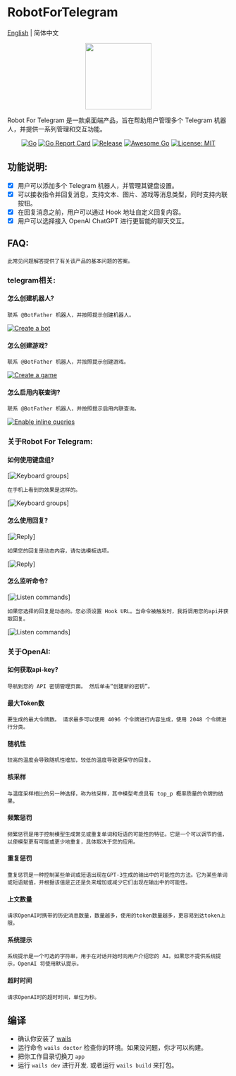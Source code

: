 # RobotForTelegram

[English](./README.md) | 简体中文

<p align="center">
<img align="center" width="150px" src="https://raw.githubusercontent.com/MasonStore/RobotForTelegram/main/app/build/appicon.png">
</p>

Robot For Telegram 是一款桌面端产品，旨在帮助用户管理多个 Telegram 机器人，并提供一系列管理和交互功能。

<div align=center>

[![Go](https://github.com/MasonStore/RobotForTelegram/workflows/Go/badge.svg?branch=master)](https://github.com/MasonStore/RobotForTelegram/actions)
[![Go Report Card](https://goreportcard.com/badge/github.com/MasonStore/RobotForTelegram)](https://goreportcard.com/report/github.com/MasonStore/RobotForTelegram)
[![Release](https://img.shields.io/github/v/release/MasonStore/RobotForTelegram.svg?style=flat-square)](https://github.com/MasonStore/RobotForTelegram)
[![Awesome Go](https://cdn.rawgit.com/sindresorhus/awesome/d7305f38d29fed78fa85652e3a63e154dd8e8829/media/badge.svg)](https://github.com/avelino/awesome-go)
[![License: MIT](https://img.shields.io/badge/License-MIT-yellow.svg)](https://opensource.org/licenses/MIT)

</div>

## 功能说明:

- [x] 用户可以添加多个 Telegram 机器人，并管理其键盘设置。
- [x] 可以接收指令并回复消息，支持文本、图片、游戏等消息类型，同时支持内联按钮。
- [x] 在回复消息之前，用户可以通过 Hook 地址自定义回复内容。
- [x] 用户可以选择接入 OpenAI ChatGPT 进行更智能的聊天交互。

## FAQ:

    此常见问题解答提供了有关该产品的基本问题的答案。

### telegram相关:

#### 怎么创建机器人?

    联系 @BotFather 机器人，并按照提示创建机器人。

[![Create a bot](./app/frontend/src/assets/images/createbot.png)](https://t.me/botfather)

#### 怎么创建游戏?

    联系 @BotFather 机器人，并按照提示创建游戏。

[![Create a game](./app/frontend/src/assets/images/newgame.jpg)](https://t.me/botfather)

#### 怎么启用内联查询?

    联系 @BotFather 机器人，并按照提示启用内联查询。

[![Enable inline queries](./app/frontend/src/assets/images/setinline.png)](https://t.me/botfather)

### 关于Robot For Telegram:

#### 如何使用键盘组?

[![Keyboard groups](./app/frontend/src/assets/images/26key.png)]

    在手机上看到的效果是这样的。

[![Keyboard groups](./app/frontend/src/assets/images/26keymobile.jpg)]

#### 怎么使用回复?

[![Reply](./app/frontend/src/assets/images/reply.png)]

    如果您的回复是动态内容，请勾选模板选项。

[![Reply](./app/frontend/src/assets/images/tmpl.png)]

#### 怎么监听命令?

[![Listen commands](./app/frontend/src/assets/images/command.png)]

    如果您选择的回复是动态的。您必须设置 Hook URL。当命令被触发时，我将调用您的api并获取回复。

[![Listen commands](./app/frontend/src/assets/images/commandtmpl.png)]

### 关于OpenAI:

#### 如何获取api-key?

    导航到您的 API 密钥管理页面。 然后单击“创建新的密钥”。

#### 最大Token数

    要生成的最大令牌数。 请求最多可以使用 4096 个令牌进行内容生成，使用 2048 个令牌进行分类。

#### 随机性

    较高的温度会导致随机性增加，较低的温度导致更保守的回复。

#### 核采样

    与温度采样相比的另一种选择，称为核采样，其中模型考虑具有 top_p 概率质量的令牌的结果。

#### 频繁惩罚

    频繁惩罚是用于控制模型生成常见或重复单词和短语的可能性的特征。它是一个可以调节的值，以使模型更有可能或更少地重复，具体取决于您的应用。

#### 重复惩罚

    重复惩罚是一种控制某些单词或短语出现在GPT-3生成的输出中的可能性的方法。它为某些单词或短语赋值，并根据该值是正还是负来增加或减少它们出现在输出中的可能性。

#### 上文数量

    请求OpenAI时携带的历史消息数量，数量越多，使用的token数量越多，更容易到达token上限。

#### 系统提示

    系统提示是一个可选的字符串，用于在对话开始时向用户介绍您的 AI。如果您不提供系统提示，OpenAI 将使用默认提示。

#### 超时时间

    请求OpenAI时的超时时间，单位为秒。

## 编译

- 确认你安装了 [wails](https://wails.io/docs/gettingstarted/installation)
- 运行命令 `wails doctor` 检查你的环境。如果没问题，你才可以构建。
- 把你工作目录切换刀 `app`
- 运行 `wails dev` 进行开发. 或者运行 `wails build` 来打包。

